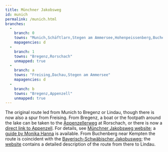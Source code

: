 ```yaml
---
title: Münchner Jakobsweg
id: munich
permalink: /munich.html
branches:
  -
    branch: 0
    towns: "Munich,Schäftlarn,Stegen am Ammersee,Hohenpeissenberg,Buchenberg,Bregenz"
    mapagencies: d
  -
    branch: 1
    towns: "Bregenz,Rorschach"
    unmapped: true
  -
    branch: a
    towns: "Freising,Dachau,Stegen am Ammersee"
    mapagencies: d
  -
    branch: b
    towns: "Bregenz,Appenzell"
    unmapped: true
---
```


The original route led from Munich to Bregenz or Lindau, though there is now also a spur from Freising. From Bregenz, a boat or the footpath around the lake can be taken to the [Appenzellerweg][0] at Rorschach, or there is now a [direct link to Appenzell][1]. For details, see [Münchner Jakobsweg website][2]; a [guide by Monika Hanna][3] is available. From Buchenberg near Kempten the route is coincident with the [Bayerisch-Schwäbischer Jakobusweg][4]; the [website][5] contains a detailed description of the route from there to Lindau.

[0]: appenzell.html
[1]: http://www.vorarlberg.at/vorarlberg/bildung_schule/bildung/landesarchiv/weitere/landeskunde/vorarlbergerjakobswege/jakobsweg_vomwestallgaeuu.htm
[2]: http://www.hanna-jakobsweg.de/
[3]: http://www.amazon.de/exec/obidos/ASIN/3784429785/europaischefe-21
[4]: augsburg.html
[5]: http://www.jakobuspilgergemeinschaft-augsburg.de/